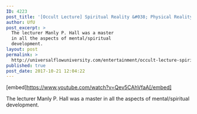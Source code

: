 ```yaml
---
ID: 4223
post_title: '[Occult Lecture] Spiritual Reality &#038; Physical Reality and Their Changing Dynamics'
author: UfU
post_excerpt: >
  The lecturer Manly P. Hall was a master
  in all the aspects of mental/spiritual
  development.
layout: post
permalink: >
  http://universalflowuniversity.com/entertainment/occult-lecture-spiritual-reality-physical-reality-and-their-changing-dynamics/
published: true
post_date: 2017-10-21 12:04:22
---
```

[embed]https://www.youtube.com/watch?v=Qev5CAhVfaA[/embed]<br>
<p>The lecturer Manly P. Hall was a master in all the aspects of mental/spiritual development.</p>